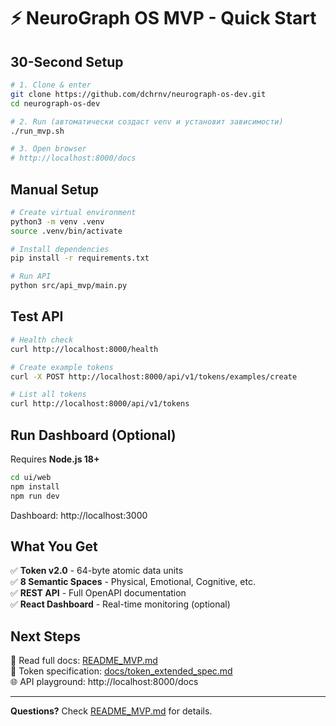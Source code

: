 # ⚡ NeuroGraph OS MVP - Quick Start

## 30-Second Setup

```bash
# 1. Clone & enter
git clone https://github.com/dchrnv/neurograph-os-dev.git
cd neurograph-os-dev

# 2. Run (автоматически создаст venv и установит зависимости)
./run_mvp.sh

# 3. Open browser
# http://localhost:8000/docs
```

## Manual Setup

```bash
# Create virtual environment
python3 -m venv .venv
source .venv/bin/activate

# Install dependencies
pip install -r requirements.txt

# Run API
python src/api_mvp/main.py
```

## Test API

```bash
# Health check
curl http://localhost:8000/health

# Create example tokens
curl -X POST http://localhost:8000/api/v1/tokens/examples/create

# List all tokens
curl http://localhost:8000/api/v1/tokens
```

## Run Dashboard (Optional)

Requires **Node.js 18+**

```bash
cd ui/web
npm install
npm run dev
```

Dashboard: http://localhost:3000

## What You Get

✅ **Token v2.0** - 64-byte atomic data units  
✅ **8 Semantic Spaces** - Physical, Emotional, Cognitive, etc.  
✅ **REST API** - Full OpenAPI documentation  
✅ **React Dashboard** - Real-time monitoring (optional)

## Next Steps

📖 Read full docs: [README_MVP.md](README_MVP.md)  
🔬 Token specification: [docs/token_extended_spec.md](docs/token_extended_spec.md)  
🌐 API playground: http://localhost:8000/docs

---

**Questions?** Check [README_MVP.md](README_MVP.md) for details.
